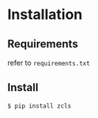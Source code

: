 
# Installation

## Requirements

refer to `requirements.txt`

## Install

```
$ pip install zcls
```
